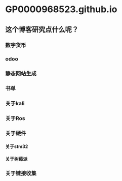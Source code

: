 # GP0000968523.github.io
## 这个博客研究点什么呢？
### 数字货币
### odoo
### 静态网站生成
### 书单
### 关于kali
### 关于Ros
### 关于硬件
####  关于stm32
####  关于树莓派
###  关于链接收集





